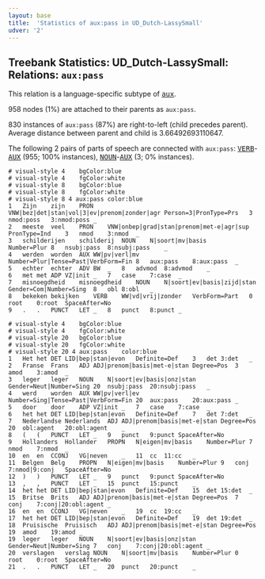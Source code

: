 ```yaml
---
layout: base
title:  'Statistics of aux:pass in UD_Dutch-LassySmall'
udver: '2'
---
```


## Treebank Statistics: UD_Dutch-LassySmall: Relations: `aux:pass`

This relation is a language-specific subtype of <tt><a href="nl_lassysmall-dep-aux.html">aux</a></tt>.

958 nodes (1%) are attached to their parents as `aux:pass`.

830 instances of `aux:pass` (87%) are right-to-left (child precedes parent).
Average distance between parent and child is 3.66492693110647.

The following 2 pairs of parts of speech are connected with `aux:pass`: <tt><a href="nl_lassysmall-pos-VERB.html">VERB</a></tt>-<tt><a href="nl_lassysmall-pos-AUX.html">AUX</a></tt> (955; 100% instances), <tt><a href="nl_lassysmall-pos-NOUN.html">NOUN</a></tt>-<tt><a href="nl_lassysmall-pos-AUX.html">AUX</a></tt> (3; 0% instances).


~~~ conllu
# visual-style 4	bgColor:blue
# visual-style 4	fgColor:white
# visual-style 8	bgColor:blue
# visual-style 8	fgColor:white
# visual-style 8 4 aux:pass	color:blue
1	Zijn	zijn	PRON	VNW|bez|det|stan|vol|3|ev|prenom|zonder|agr	Person=3|PronType=Prs	3	nmod:poss	3:nmod:poss	_
2	meeste	veel	PRON	VNW|onbep|grad|stan|prenom|met-e|agr|sup	PronType=Ind	3	nmod	3:nmod	_
3	schilderijen	schilderij	NOUN	N|soort|mv|basis	Number=Plur	8	nsubj:pass	8:nsubj:pass	_
4	werden	worden	AUX	WW|pv|verl|mv	Number=Plur|Tense=Past|VerbForm=Fin	8	aux:pass	8:aux:pass	_
5	echter	echter	ADV	BW	_	8	advmod	8:advmod	_
6	met	met	ADP	VZ|init	_	7	case	7:case	_
7	misnoegdheid	misnoegdheid	NOUN	N|soort|ev|basis|zijd|stan	Gender=Com|Number=Sing	8	obl	8:obl	_
8	bekeken	bekijken	VERB	WW|vd|vrij|zonder	VerbForm=Part	0	root	0:root	SpaceAfter=No
9	.	.	PUNCT	LET	_	8	punct	8:punct	_

~~~


~~~ conllu
# visual-style 4	bgColor:blue
# visual-style 4	fgColor:white
# visual-style 20	bgColor:blue
# visual-style 20	fgColor:white
# visual-style 20 4 aux:pass	color:blue
1	Het	het	DET	LID|bep|stan|evon	Definite=Def	3	det	3:det	_
2	Franse	Frans	ADJ	ADJ|prenom|basis|met-e|stan	Degree=Pos	3	amod	3:amod	_
3	leger	leger	NOUN	N|soort|ev|basis|onz|stan	Gender=Neut|Number=Sing	20	nsubj:pass	20:nsubj:pass	_
4	werd	worden	AUX	WW|pv|verl|ev	Number=Sing|Tense=Past|VerbForm=Fin	20	aux:pass	20:aux:pass	_
5	door	door	ADP	VZ|init	_	7	case	7:case	_
6	het	het	DET	LID|bep|stan|evon	Definite=Def	7	det	7:det	_
7	Nederlandse	Nederlands	ADJ	ADJ|prenom|basis|met-e|stan	Degree=Pos	20	obl:agent	20:obl:agent	_
8	(	(	PUNCT	LET	_	9	punct	9:punct	SpaceAfter=No
9	Hollanders	Hollander	PROPN	N|eigen|mv|basis	Number=Plur	7	nmod	7:nmod	_
10	en	en	CCONJ	VG|neven	_	11	cc	11:cc	_
11	Belgen	Belg	PROPN	N|eigen|mv|basis	Number=Plur	9	conj	7:nmod|9:conj	SpaceAfter=No
12	)	)	PUNCT	LET	_	9	punct	9:punct	SpaceAfter=No
13	,	,	PUNCT	LET	_	15	punct	15:punct	_
14	het	het	DET	LID|bep|stan|evon	Definite=Def	15	det	15:det	_
15	Britse	Brits	ADJ	ADJ|prenom|basis|met-e|stan	Degree=Pos	7	conj	7:conj|20:obl:agent	_
16	en	en	CCONJ	VG|neven	_	19	cc	19:cc	_
17	het	het	DET	LID|bep|stan|evon	Definite=Def	19	det	19:det	_
18	Pruisische	Pruisisch	ADJ	ADJ|prenom|basis|met-e|stan	Degree=Pos	19	amod	19:amod	_
19	leger	leger	NOUN	N|soort|ev|basis|onz|stan	Gender=Neut|Number=Sing	7	conj	7:conj|20:obl:agent	_
20	verslagen	verslag	NOUN	N|soort|mv|basis	Number=Plur	0	root	0:root	SpaceAfter=No
21	.	.	PUNCT	LET	_	20	punct	20:punct	_

~~~


